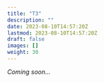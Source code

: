 ```yaml
---
title: "T3"
description: ""
date: 2023-08-10T14:57:20Z
lastmod: 2023-08-10T14:57:20Z
draft: false
images: []
weight: 30
---
```


_Coming soon..._
